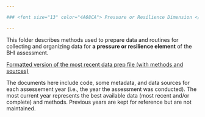 ```yaml
---

### <font size="13" color="4A68CA"> Pressure or Resilience Dimension </font> <br/>

---
```


This folder describes methods used to prepare data and routines for collecting and organizing data for **a pressure or resilience element** of the BHI assessment.

[Formatted version of the most recent data prep file (with methods and sources)](https://github.com/OHI-Baltic/bhi-prep/tree/master/prep/PRSS/nutrient_load/v2021/nutrient_load_prep.md)

The documents here include code, some metadata, and data sources for each assessement year (i.e., the year the assessment was conducted). The most current year represents the best available data (most recent and/or complete) and methods. Previous years are kept for reference but are not maintained.
